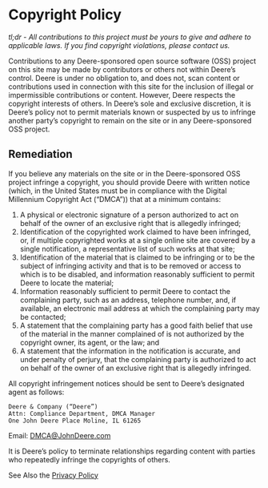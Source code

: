 # Copyright Policy

_tl;dr - All contributions to this project must be yours to give and adhere to applicable laws. 
If you find copyright violations, please contact us._

Contributions to any Deere-sponsored open source software (OSS) project on this site may be made 
by contributors or others not within Deere’s control. Deere is under no obligation to, and does not, 
scan content or contributions used in connection with this site for the inclusion of illegal or 
impermissible contributions or content. However, Deere respects the copyright interests of others. 
In Deere’s sole and exclusive discretion, it is Deere’s policy not to permit materials known or suspected 
by us to infringe another party’s copyright to remain on the site or in any Deere-sponsored OSS project. 

## Remediation
If you believe any materials on the site or in the Deere-sponsored OSS project infringe a copyright, 
you should provide Deere with written notice (which, in the United States must be in compliance with the 
Digital Millennium Copyright Act (“DMCA”)) that at a minimum contains:
 
1. A physical or electronic signature of a person authorized to act on behalf of the owner of an exclusive 
right that is allegedly infringed;
2. Identification of the copyrighted work claimed to have been infringed, or, if multiple copyrighted works 
at a single online site are covered by a single notification, a representative list of such works at that site;
3. Identification of the material that is claimed to be infringing or to be the subject of infringing activity 
and that is to be removed or access to which is to be disabled, and information reasonably sufficient to permit 
Deere to locate the material;
4. Information reasonably sufficient to permit Deere to contact the complaining party, such as an address, 
telephone number, and, if available, an electronic mail address at which the complaining party may be contacted;
5. A statement that the complaining party has a good faith belief that use of the material in the manner 
complained of is not authorized by the copyright owner, its agent, or the law; and
6. A statement that the information in the notification is accurate, and under penalty of perjury, that the 
complaining party is authorized to act on behalf of the owner of an exclusive right that is allegedly infringed.
 
All copyright infringement notices should be sent to Deere’s designated agent as follows:

``` 
Deere & Company (“Deere”)
Attn: Compliance Department, DMCA Manager
One John Deere Place Moline, IL 61265
``` 
Email: <a href="mailto:DMCA@JohnDeere.com">DMCA@JohnDeere.com</a>

It is Deere’s policy to terminate relationships regarding content with parties who repeatedly 
infringe the copyrights of others. 

See Also the [Privacy Policy](./PRIVACY.md) 
